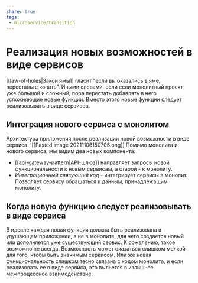 ```yaml
---
share: true
tags:
 - microservice/transition
---
```

# Реализация новых возможностей в виде сервисов
[[law-of-holes|Закон ямы]] гласит "если вы оказались в яме, перестаньте копать". Иными словами, если если монолитный проект уже большой и сложный, пора перестать добавлять в него усложняющие новые функции. Вместо этого новые функции следует реализовывать в виде сервисов.
## Интеграция нового сервиса с монолитом
Архитектура приложения после реализации новой возможности в виде сервиса.
![[Pasted image 20211106150706.png]]
Помимо монолита и нового сервиса, мы видим два новых компонента:
- [[api-gateway-pattern|API-шлюз]] направляет запросы новой функциональности к новым сервисам, а старой - к монолиту.
- *Интеграционный связующий код* - интегрирует сервисы в монолит. Позволяет сервису обращаться к данным, принадлежащим монолиту.
## Когда новую функцию следует реализовывать в виде сервиса
В идеале каждая новая функция должна быть реализована в удушающем приложении, а не в монолите, для чего создается новый или дополняется уже существующий сервис. К сожалению, такое возможно не всегда.
Возможность может оказаться слишком мелкой для того, чтобы быть значимым сервисом. Или же новая функциональность слишком тесно связана с кодом монолита, и если реализовать ее в виде сервиса, это выльется в излишнее межпроцессное взаимодействие.
